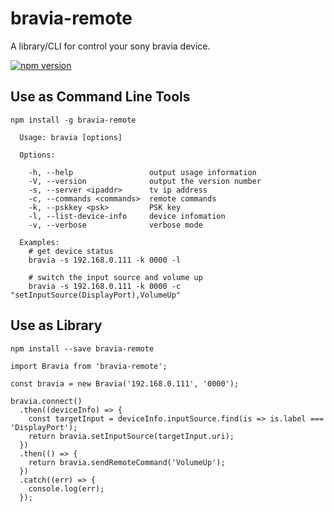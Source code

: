 # bravia-remote
A library/CLI for control your sony bravia device.

[![npm version](https://badge.fury.io/js/bravia-remote.svg)](https://badge.fury.io/js/bravia-remote)


## Use as Command Line Tools

```
npm install -g bravia-remote
```

```
  Usage: bravia [options]

  Options:

    -h, --help                 output usage information
    -V, --version              output the version number
    -s, --server <ipaddr>      tv ip address
    -c, --commands <commands>  remote commands
    -k, --pskkey <psk>         PSK key
    -l, --list-device-info     device infomation
    -v, --verbose              verbose mode

  Examples: 
    # get device status
    bravia -s 192.168.0.111 -k 0000 -l

    # switch the input source and volume up
    bravia -s 192.168.0.111 -k 0000 -c "setInputSource(DisplayPort),VolumeUp"

```


## Use as Library

```
npm install --save bravia-remote
```

```
import Bravia from 'bravia-remote';

const bravia = new Bravia('192.168.0.111', '0000');

bravia.connect()
  .then((deviceInfo) => {
    const targetInput = deviceInfo.inputSource.find(is => is.label === 'DisplayPort');
    return bravia.setInputSource(targetInput.uri);
  })
  .then(() => {
    return bravia.sendRemoteCommand('VolumeUp');
  })
  .catch((err) => {
    console.log(err);
  });

```